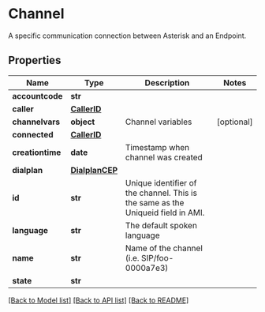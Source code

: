 # Channel

A specific communication connection between Asterisk and an Endpoint.
## Properties
Name | Type | Description | Notes
------------ | ------------- | ------------- | -------------
**accountcode** | **str** |  | 
**caller** | [**CallerID**](CallerID.md) |  | 
**channelvars** | **object** | Channel variables | [optional] 
**connected** | [**CallerID**](CallerID.md) |  | 
**creationtime** | **date** | Timestamp when channel was created | 
**dialplan** | [**DialplanCEP**](DialplanCEP.md) |  | 
**id** | **str** | Unique identifier of the channel.  This is the same as the Uniqueid field in AMI. | 
**language** | **str** | The default spoken language | 
**name** | **str** | Name of the channel (i.e. SIP/foo-0000a7e3) | 
**state** | **str** |  | 

[[Back to Model list]](../README.md#documentation-for-models) [[Back to API list]](../README.md#documentation-for-api-endpoints) [[Back to README]](../README.md)


